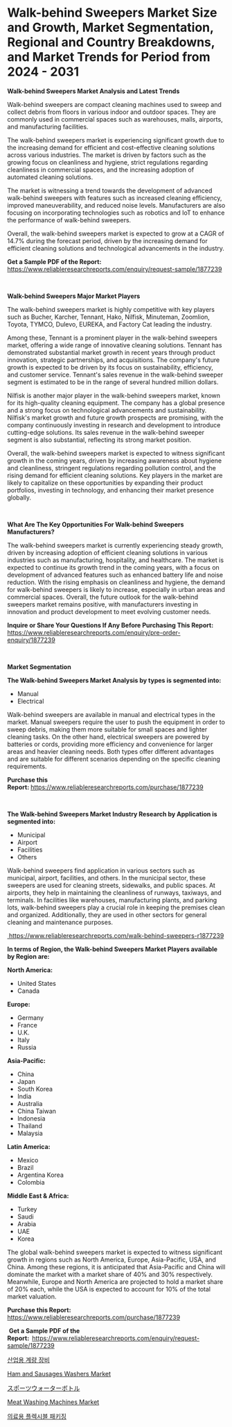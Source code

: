 <p><h1>Walk-behind Sweepers Market Size and Growth, Market Segmentation, Regional and Country Breakdowns, and Market Trends for Period from 2024 -  2031</h1></p><p><strong>Walk-behind Sweepers Market Analysis and Latest Trends</strong></p>
<p><p>Walk-behind sweepers are compact cleaning machines used to sweep and collect debris from floors in various indoor and outdoor spaces. They are commonly used in commercial spaces such as warehouses, malls, airports, and manufacturing facilities.</p><p>The walk-behind sweepers market is experiencing significant growth due to the increasing demand for efficient and cost-effective cleaning solutions across various industries. The market is driven by factors such as the growing focus on cleanliness and hygiene, strict regulations regarding cleanliness in commercial spaces, and the increasing adoption of automated cleaning solutions.</p><p>The market is witnessing a trend towards the development of advanced walk-behind sweepers with features such as increased cleaning efficiency, improved maneuverability, and reduced noise levels. Manufacturers are also focusing on incorporating technologies such as robotics and IoT to enhance the performance of walk-behind sweepers.</p><p>Overall, the walk-behind sweepers market is expected to grow at a CAGR of 14.7% during the forecast period, driven by the increasing demand for efficient cleaning solutions and technological advancements in the industry.</p></p>
<p><strong>Get a Sample PDF of the Report:&nbsp;</strong> <a href="https://www.reliableresearchreports.com/enquiry/request-sample/1877239">https://www.reliableresearchreports.com/enquiry/request-sample/1877239</a></p>
<p>&nbsp;</p>
<p><strong>Walk-behind Sweepers Major Market Players</strong></p>
<p><p>The walk-behind sweepers market is highly competitive with key players such as Bucher, Karcher, Tennant, Hako, Nilfisk, Minuteman, Zoomlion, Toyota, TYMCO, Dulevo, EUREKA, and Factory Cat leading the industry. </p><p>Among these, Tennant is a prominent player in the walk-behind sweepers market, offering a wide range of innovative cleaning solutions. Tennant has demonstrated substantial market growth in recent years through product innovation, strategic partnerships, and acquisitions. The company's future growth is expected to be driven by its focus on sustainability, efficiency, and customer service. Tennant's sales revenue in the walk-behind sweeper segment is estimated to be in the range of several hundred million dollars.</p><p>Nilfisk is another major player in the walk-behind sweepers market, known for its high-quality cleaning equipment. The company has a global presence and a strong focus on technological advancements and sustainability. Nilfisk's market growth and future growth prospects are promising, with the company continuously investing in research and development to introduce cutting-edge solutions. Its sales revenue in the walk-behind sweeper segment is also substantial, reflecting its strong market position.</p><p>Overall, the walk-behind sweepers market is expected to witness significant growth in the coming years, driven by increasing awareness about hygiene and cleanliness, stringent regulations regarding pollution control, and the rising demand for efficient cleaning solutions. Key players in the market are likely to capitalize on these opportunities by expanding their product portfolios, investing in technology, and enhancing their market presence globally.</p></p>
<p>&nbsp;</p>
<p><strong>What Are The Key Opportunities For Walk-behind Sweepers Manufacturers?</strong></p>
<p><p>The walk-behind sweepers market is currently experiencing steady growth, driven by increasing adoption of efficient cleaning solutions in various industries such as manufacturing, hospitality, and healthcare. The market is expected to continue its growth trend in the coming years, with a focus on development of advanced features such as enhanced battery life and noise reduction. With the rising emphasis on cleanliness and hygiene, the demand for walk-behind sweepers is likely to increase, especially in urban areas and commercial spaces. Overall, the future outlook for the walk-behind sweepers market remains positive, with manufacturers investing in innovation and product development to meet evolving customer needs.</p></p>
<p><strong>Inquire or Share Your Questions If Any Before Purchasing This Report:</strong> <a href="https://www.reliableresearchreports.com/enquiry/pre-order-enquiry/1877239">https://www.reliableresearchreports.com/enquiry/pre-order-enquiry/1877239</a></p>
<p>&nbsp;</p>
<p><strong>Market Segmentation</strong></p>
<p><strong>The Walk-behind Sweepers Market Analysis by types is segmented into:</strong></p>
<p><ul><li>Manual</li><li>Electrical</li></ul></p>
<p><p>Walk-behind sweepers are available in manual and electrical types in the market. Manual sweepers require the user to push the equipment in order to sweep debris, making them more suitable for small spaces and lighter cleaning tasks. On the other hand, electrical sweepers are powered by batteries or cords, providing more efficiency and convenience for larger areas and heavier cleaning needs. Both types offer different advantages and are suitable for different scenarios depending on the specific cleaning requirements.</p></p>
<p><strong>Purchase this Report:&nbsp;</strong><a href="https://www.reliableresearchreports.com/purchase/1877239">https://www.reliableresearchreports.com/purchase/1877239</a></p>
<p>&nbsp;</p>
<p><strong>The Walk-behind Sweepers Market Industry Research by Application is segmented into:</strong></p>
<p><ul><li>Municipal</li><li>Airport</li><li>Facilities</li><li>Others</li></ul></p>
<p><p>Walk-behind sweepers find application in various sectors such as municipal, airport, facilities, and others. In the municipal sector, these sweepers are used for cleaning streets, sidewalks, and public spaces. At airports, they help in maintaining the cleanliness of runways, taxiways, and terminals. In facilities like warehouses, manufacturing plants, and parking lots, walk-behind sweepers play a crucial role in keeping the premises clean and organized. Additionally, they are used in other sectors for general cleaning and maintenance purposes.</p></p>
<p><a href="https://www.reliableresearchreports.com/walk-behind-sweepers-r1877239">&nbsp;https://www.reliableresearchreports.com/walk-behind-sweepers-r1877239</a></p>
<p><strong>In terms of Region, the Walk-behind Sweepers Market Players available by Region are:</strong></p>
<p>
    <p> <strong> North America: </strong>
        <ul>
            <li>United States</li>
            <li>Canada</li>
        </ul>
        </p> 
    <p> <strong> Europe: </strong>
        <ul>
            <li>Germany</li>
            <li>France</li>
            <li>U.K.</li>
            <li>Italy</li>
            <li>Russia</li>
        </ul>
        </p> 
    <p> <strong> Asia-Pacific: </strong>
        <ul>
            <li>China</li>
            <li>Japan</li>
            <li>South Korea</li>
            <li>India</li>
            <li>Australia</li>
            <li>China Taiwan</li>
            <li>Indonesia</li>
            <li>Thailand</li>
            <li>Malaysia</li>
        </ul>
        </p> 
    <p> <strong> Latin America: </strong>
        <ul>
            <li>Mexico</li>
            <li>Brazil</li>
            <li>Argentina Korea</li>
            <li>Colombia</li>
        </ul>
        </p> 
    <p> <strong> Middle East & Africa: </strong>
        <ul>
            <li>Turkey</li>
            <li>Saudi</li>
            <li>Arabia</li>
            <li>UAE</li>
            <li>Korea</li>
        </ul>
    </p>
    </p>
<p><p>The global walk-behind sweepers market is expected to witness significant growth in regions such as North America, Europe, Asia-Pacific, USA, and China. Among these regions, it is anticipated that Asia-Pacific and China will dominate the market with a market share of 40% and 30% respectively. Meanwhile, Europe and North America are projected to hold a market share of 20% each, while the USA is expected to account for 10% of the total market valuation.</p></p>
<p><strong>Purchase this Report: </strong><a href="https://www.reliableresearchreports.com/purchase/1877239">https://www.reliableresearchreports.com/purchase/1877239</a></p>
<p>&nbsp;<strong>Get a Sample PDF of the Report:&nbsp;&nbsp;</strong><a href="https://www.reliableresearchreports.com/enquiry/request-sample/1877239">https://www.reliableresearchreports.com/enquiry/request-sample/1877239</a></p>
<p><strong></strong></p>
<p><p><a href="https://github.com/vsckjg50460/Market-Research-Report-List-1/blob/main/509771940221.md">산업용 계량 장비</a></p><p><a href="https://github.com/abdelrhmankishk22/Market-Research-Report-List-4/blob/main/ham-and-sausages-washers-market.md">Ham and Sausages Washers Market</a></p><p><a href="https://github.com/EstelWisozk1/Market-Research-Report-List-1/blob/main/651625043741.md">スポーツウォーターボトル</a></p><p><a href="https://github.com/joannagoyvaerts/Market-Research-Report-List-2/blob/main/meat-washing-machines-market.md">Meat Washing Machines Market</a></p><p><a href="https://github.com/GabrielBlanda5656/Market-Research-Report-List-1/blob/main/351172540222.md">의료용 플렉시블 패키징</a></p></p>
